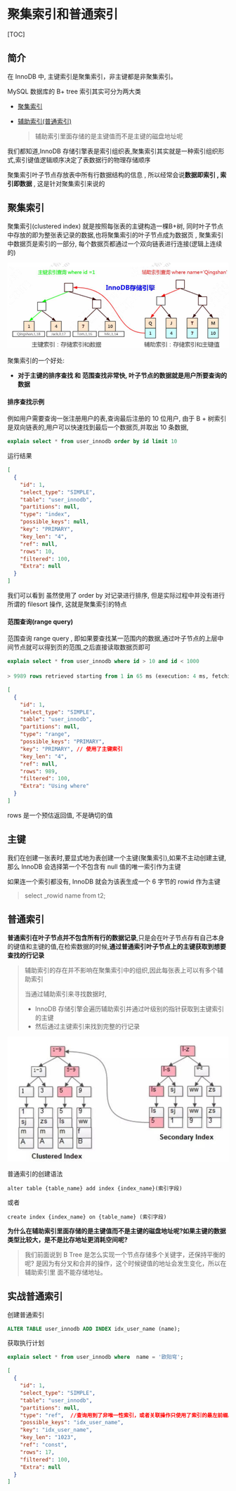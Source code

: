 # 聚集索引和普通索引

[TOC]

## 简介

在 InnoDB 中, 主键索引是聚集索引，非主键都是非聚集索引。

MySQL 数据库的 B+ tree 索引其实可分为两大类

- [聚集索引](#聚集索引)

- [辅助索引(普通索引)](#普通索引)

  > 辅助索引里面存储的是主键值而不是主键的磁盘地址呢

我们都知道,InnoDB 存储引擎表是索引组织表,聚集索引其实就是一种索引组织形式,索引键值逻辑顺序决定了表数据行的物理存储顺序

聚集索引叶子节点存放表中所有行数据结构的信息 , 所以经常会说**数据即索引 , 索引即数据** , 这是针对聚集索引来说的

## 聚集索引

聚集索引(clustered index) 就是按照每张表的主键构造一棵B+树, 同时叶子节点中存放的即为整张表记录的数据,也将聚集索引的叶子节点成为数据页 , 聚集索引中数据页是索引的一部分, 每个数据页都通过一个双向链表进行连接(逻辑上连续的)

![image-20200315152906582](../../../assets/image-20200315152906582.png)

聚集索引的一个好处:

- **对于主键的排序查找  和 范围查找非常快, 叶子节点的数据就是用户所要查询的数据**

#### 排序查找示例

例如用户需要查询一张注册用户的表,查询最后注册的 10 位用户, 由于 B + 树索引是双向链表的,用户可以快速找到最后一个数据页,并取出 10 条数据, 

```sql
explain select * from user_innodb order by id limit 10
```

运行结果

```json
[
  {
    "id": 1,
    "select_type": "SIMPLE",
    "table": "user_innodb",
    "partitions": null,
    "type": "index",
    "possible_keys": null,
    "key": "PRIMARY",
    "key_len": "4",
    "ref": null,
    "rows": 10,
    "filtered": 100,
    "Extra": null
  }
]
```

我们可以看到 虽然使用了 order by 对记录进行排序, 但是实际过程中并没有进行所谓的 filesort 操作, 这就是聚集索引的特点

#### 范围查询(range query)

范围查询 range query  , 即如果要查找某一范围内的数据,通过叶子节点的上层中间节点就可以得到页的范围,之后直接读取数据页即可

```sql
explain select * from user_innodb where id > 10 and id < 1000

> 9989 rows retrieved starting from 1 in 65 ms (execution: 4 ms, fetching: 61 ms)
```

```json
[
  {
    "id": 1,
    "select_type": "SIMPLE",
    "table": "user_innodb",
    "partitions": null,
    "type": "range",
    "possible_keys": "PRIMARY",
    "key": "PRIMARY", // 使用了主键索引
    "key_len": "4",
    "ref": null,
    "rows": 989,
    "filtered": 100,
    "Extra": "Using where"
  }
]
```

rows 是一个预估返回值, 不是确切的值

## 主键

我们在创建一张表时,要显式地为表创建一个主键(聚集索引),如果不主动创建主键,那么 InnoDB 会选择第一个不包含有 null 值的唯一索引作为主键

如果连一个索引都没有, InnoDB 就会为该表生成一个 6 字节的 rowid 作为主键

> select _rowid name from t2;

## 普通索引

**普通索引在叶子节点并不包含所有行的数据记录**,只是会在叶子节点存有自己本身的键值和主键的值,在检索数据的时候,**通过普通索引叶子节点上的主键获取到想要查找的行记录**

> 辅助索引的存在并不影响在聚集索引中的组织,因此每张表上可以有多个辅助索引
>
> 当通过辅助索引来寻找数据时, 
>
> - InnoDB 存储引擎会遍历辅助索引并通过叶级别的指针获取到主键索引的主键
> - 然后通过主键索引来找到完整的行记录

![image-20200821083537199](../../../assets/image-20200821083537199.png)



普通索引的创建语法

```
alter table {table_name} add index {index_name}(索引字段)
```

或者

```
create index {index_name} on {table_name} (索引字段)
```

**为什么在辅助索引里面存储的是主键值而不是主键的磁盘地址呢?如果主键的数据 类型比较大，是不是比存地址更消耗空间呢?**

> 我们前面说到 B Tree 是怎么实现一个节点存储多个关键字，还保持平衡的呢?
> 是因为有分叉和合并的操作，这个时候键值的地址会发生变化，所以在辅助索引里 面不能存储地址。

## 实战普通索引

创建普通索引

```sql
ALTER TABLE user_innodb ADD INDEX idx_user_name (name);
```

获取执行计划

```sql
explain select * from user_innodb where  name = '欧阳穹';
```

```json
[
  {
    "id": 1,
    "select_type": "SIMPLE",
    "table": "user_innodb",
    "partitions": null,
    "type": "ref",  //查询用到了非唯一性索引，或者关联操作只使用了索引的最左前缀。
    "possible_keys": "idx_user_name",
    "key": "idx_user_name",
    "key_len": "1023",
    "ref": "const",
    "rows": 17,
    "filtered": 100,
    "Extra": null
  }
]
```

